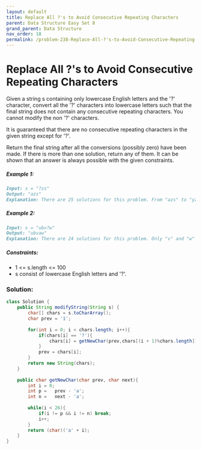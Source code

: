 ```yaml
---
layout: default
title: Replace All ?'s to Avoid Consecutive Repeating Characters
parent: Data Structure Easy Set 8
grand_parent: Data Structure
nav_order: 18
permalink: /problem-238-Replace-All-?'s-to-Avoid-Consecutive-Repeating-Characters/
---
```

# Replace All ?'s to Avoid Consecutive Repeating Characters
Given a string s containing only lowercase English letters and the '?' character, convert all the '?' characters into lowercase letters such that the final string does not contain any consecutive repeating characters. You cannot modify the non '?' characters.

It is guaranteed that there are no consecutive repeating characters in the given string except for '?'.

Return the final string after all the conversions (possibly zero) have been made. If there is more than one solution, return any of them. It can be shown that an answer is always possible with the given constraints.

##### Example 1:
```markdown
Input: s = "?zs"
Output: "azs"
Explanation: There are 25 solutions for this problem. From "azs" to "yzs", all are valid. Only "z" is an invalid modification as the string will consist of consecutive repeating characters in "zzs".
```
##### Example 2:
```markdown
Input: s = "ubv?w"
Output: "ubvaw"
Explanation: There are 24 solutions for this problem. Only "v" and "w" are invalid modifications as the strings will consist of consecutive repeating characters in "ubvvw" and "ubvww".
```
##### Constraints:
* 1 <= s.length <= 100
* s consist of lowercase English letters and '?'.

### Solution:
```java
class Solution {
    public String modifyString(String s) {
        char[] chars = s.toCharArray();
        char prev = '1';
        
        for(int i = 0; i < chars.length; i++){
            if(chars[i] == '?'){
                chars[i] = getNewChar(prev,chars[(i + 1)%chars.length]);
            }
            prev = chars[i];
        }
        return new String(chars);
    }
    
    public char getNewChar(char prev, char next){
        int i = 0;
        int p =   prev - 'a';
        int n =   next - 'a';
        
        while(i < 26){
            if(i != p && i != n) break;
            i++;
        }
        return (char)('a' + i);
    }
}
```